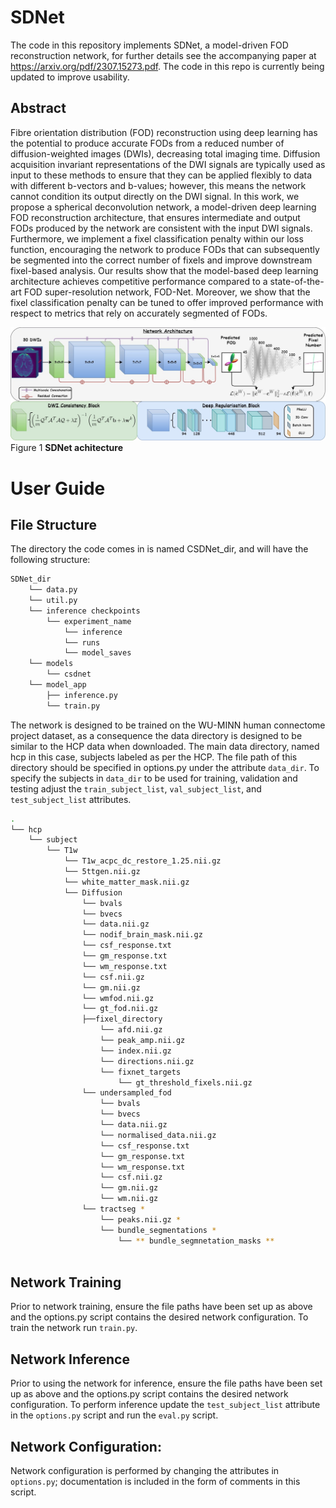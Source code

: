 # SDNet 
The code in this repository implements SDNet, a model-driven FOD reconstruction network, for further details see the accompanying paper at https://arxiv.org/pdf/2307.15273.pdf. The code in this repo is currently being updated to improve usability. 

## Abstract
Fibre orientation distribution (FOD) reconstruction using deep learning has the potential to produce accurate FODs from a reduced number of diffusion-weighted images (DWIs), decreasing total imaging time. Diffusion acquisition invariant representations of the DWI signals are typically used as input to these methods to ensure that they can be applied flexibly to data with different b-vectors and b-values; however, this means the network cannot condition its output directly on the DWI signal. In this work, we propose a spherical deconvolution network, a model-driven deep learning FOD reconstruction architecture, that ensures intermediate and output FODs produced by the network are consistent with the input DWI signals. Furthermore, we implement a fixel classification penalty within our loss function, encouraging the network to produce FODs that can subsequently be segmented into the correct number of fixels and improve downstream fixel-based analysis. Our results show that the model-based deep learning architecture achieves competitive performance compared to a state-of-the-art FOD super-resolution network, FOD-Net. Moreover, we show that the fixel classification penalty can be tuned to offer improved performance with respect to metrics that rely on accurately segmented of FODs.

<img src="Figures/SDNet%20(2).jpg" width="1000"><br>
Figure 1 **SDNet achitecture**

# User Guide 
## File Structure
The directory the code comes in is named CSDNet_dir, and will have the following structure:
```bash
SDNet_dir
    └── data.py
    └── util.py
    └── inference checkpoints
        └── experiment_name
            └── inference
            └── runs
            └── model_saves
    └── models
        └── csdnet
    └── model_app
        ├── inference.py
        └── train.py
```
The network is designed to be trained on the WU-MINN human connectome project dataset, as a consequence the data directory is designed to be similar to the HCP data when downloaded. The main data directory, named hcp in this case, subjects labeled as per the HCP. The file path of this directory should be specified in options.py under the attribute `data_dir`. To specify the subjects in `data_dir` to be used for training, validation and testing adjust the `train_subject_list`, `val_subject_list`, and `test_subject_list` attributes.

```bash
.
└── hcp
    └── subject
        └── T1w
            └── T1w_acpc_dc_restore_1.25.nii.gz
            └── 5ttgen.nii.gz
            └── white_matter_mask.nii.gz
            └── Diffusion
                └── bvals
                └── bvecs 
                └── data.nii.gz
                └── nodif_brain_mask.nii.gz
                └── csf_response.txt
                └── gm_response.txt
                └── wm_response.txt
                └── csf.nii.gz
                └── gm.nii.gz
                └── wmfod.nii.gz
                └── gt_fod.nii.gz
                ├──fixel_directory
                    └── afd.nii.gz
                    └── peak_amp.nii.gz
                    └── index.nii.gz
                    └── directions.nii.gz
                    └── fixnet_targets
                        └── gt_threshold_fixels.nii.gz
                └── undersampled_fod
                    └── bvals
                    └── bvecs
                    └── data.nii.gz
                    └── normalised_data.nii.gz
                    └── csf_response.txt
                    └── gm_response.txt
                    └── wm_response.txt
                    └── csf.nii.gz
                    └── gm.nii.gz
                    └── wm.nii.gz
                └── tractseg *
                    └── peaks.nii.gz *
                    └── bundle_segmentations *
                        └── ** bundle_segmnetation_masks **
                    
```

## Network Training
Prior to network training, ensure the file paths have been set up as above and the options.py script contains the desired network configuration. To train the network run `train.py`. 

## Network Inference
Prior to using the network for inference, ensure the file paths have been set up as above and the options.py script contains the desired network configuration. To perform inference update the `test_subject_list` attribute in the `options.py` script and run the `eval.py` script.

## Network Configuration:
Network configuration is performed by changing the attributes in `options.py`; documentation is included in the form of comments in this script. 
